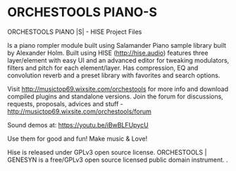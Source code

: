 # ORCHESTOOLS PIANO-S
ORCHESTOOLS PIANO |S| - HISE Project Files

Is a piano rompler module built using Salamander Piano sample library built by Alexander Holm. Built using HISE (http://hise.audio) features three layer/element with easy UI and an advanced editor for tweaking modulators, filters and pitch for each element/layer. Has compression, EQ and convolution reverb and a preset library with favorites and search options.

Visit http://musictop69.wixsite.com/orchestools for more info and download compiled plugins and standalone versions. Join the forum for discussions, requests, proposals, advices and stuff - http://musictop69.wixsite.com/orchestools/forum

Sound demos at: https://youtu.be/iBwBLFUpycU

Use them for good and fun! Make music & Love!

Hise is released under GPLv3 open source license. ORCHESTOOLS | GENESYN is a free/GPLv3 open source licensed public domain instrument. .
